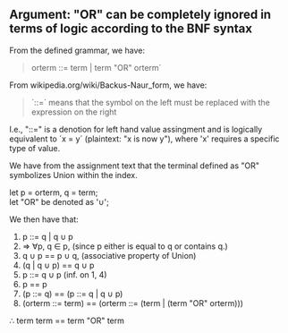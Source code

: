 ## Argument: "OR" can be completely ignored in terms of logic according to the BNF syntax

From the defined grammar, we have:  
>   orterm ::= term | term "OR" orterm´  

From wikipedia.org/wiki/Backus-Naur_form, we have:  
>  ´::=´ means that the symbol on the left must be replaced with the expression on the right  

I.e., "::=" is a denotion for left hand value assingment
and is logically equivalent to ´x = y´ (plaintext: "x is now y"), where 'x' requires a specific type of value.  

We have from the assignment text that the terminal defined as "OR" symbolizes Union within the index.

let p = orterm, q = term;  
let "OR" be denoted as '∪';

We then have that:
1. p ::= q | q ∪ p  
2. => ∀p, q ∈ p,          (since p either is equal to q or contains q.)  
3. q ∪ p == p ∪ q,        (associative property of Union)  
4. (q | q ∪ p) == q ∪ p  
5. p ::= q ∪ p            (inf. on 1, 4)  
6. p == p  
7. (p ::= q) == (p ::= q | q ∪ p)  
8. (orterm ::= term) == (orterm ::= (term | (term "OR" orterm)))

∴ term term == term "OR" term  
